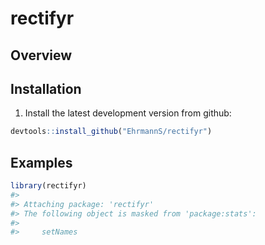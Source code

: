 
<!-- README.md is generated from README.Rmd. Please edit that file -->

# rectifyr

<!-- badges: start -->

<!-- badges: end -->

## Overview

## Installation

1)  Install the latest development version from github:

<!-- end list -->

``` r
devtools::install_github("EhrmannS/rectifyr")
```

## Examples

``` r
library(rectifyr)
#> 
#> Attaching package: 'rectifyr'
#> The following object is masked from 'package:stats':
#> 
#>     setNames
```
